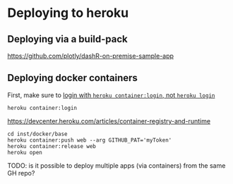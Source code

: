 # Deploying to heroku

## Deploying via a build-pack

<https://github.com/plotly/dashR-on-premise-sample-app>

## Deploying docker containers

First, make sure to [login with `heroku container:login`, not `heroku login`](https://github.com/fiorix/freegeoip/issues/171#issuecomment-299704440)

```shell
heroku container:login
```

<https://devcenter.heroku.com/articles/container-registry-and-runtime>

```shell
cd inst/docker/base
heroku container:push web --arg GITHUB_PAT='myToken'
heroku container:release web
heroku open
```

TODO: is it possible to deploy multiple apps (via containers) from the same GH repo?


